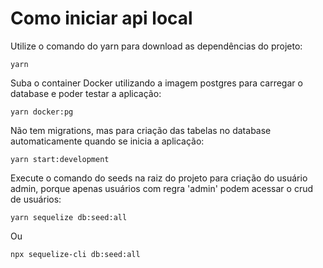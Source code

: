 # Como iniciar api local

Utilize o comando do yarn para download as dependências do projeto:

```
yarn
```

Suba o container Docker utilizando a imagem postgres para carregar o database e poder testar a aplicação:

```
yarn docker:pg
```

Não tem migrations, mas para criação das tabelas no database automaticamente quando se inicia a aplicação:

```
yarn start:development
```

Execute o comando do seeds na raiz do projeto para criação do usuário admin, porque apenas usuários com regra 'admin' podem acessar o crud de usuários:

```
yarn sequelize db:seed:all
```
Ou
```
npx sequelize-cli db:seed:all
```